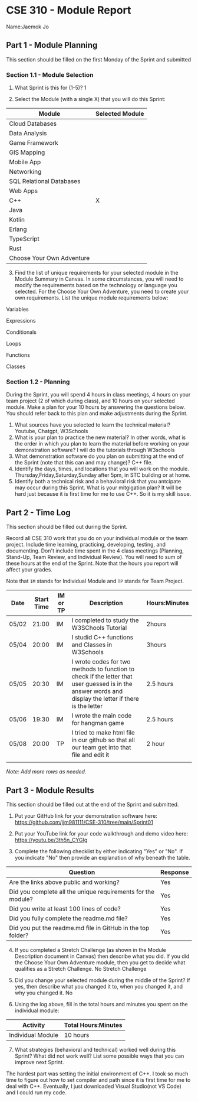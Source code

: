 # CSE 310 - Module Report

Name:Jaemok Jo

## Part 1 - Module Planning

This section should be filled on the first Monday of the Sprint and submitted

### Section 1.1 - Module Selection

1. What Sprint is this for (1-5)? 1

2. Select the Module (with a single X) that you will do this Sprint:

|Module                   |Selected Module|
|-------------------------|---------------|
|Cloud Databases          |               |
|Data Analysis            |               |
|Game Framework           |               |
|GIS Mapping              |               |
|Mobile App               |               |
|Networking               |               |
|SQL Relational Databases |               |
|Web Apps                 |               |
|C++                      |       X       |
|Java                     |               |
|Kotlin                   |               |
|Erlang                   |               |
|TypeScript               |               |
|Rust                     |               |
|Choose Your Own Adventure|               |

3. Find the list of unique requirements for your selected module in the Module Summary in Canvas.  In some circumstances, you will need to modify the requirements based on the technology or language you selected.  For the Choose Your Own Adventure, you need to create your own requirements.  List the unique module requirements below: 

Variables

Expressions

Conditionals

Loops

Functions

Classes

### Section 1.2 - Planning

During the Sprint, you will spend 4 hours in class meetings, 4 hours on your team project (2 of which during class), and 10 hours on your selected module.  Make a plan for your 10 hours by answering the questions below.  You should refer back to this plan and make adjustments during the Sprint.

1. What sources have you selected to learn the technical material? 
Youtube, Chatgpt, W3Schools
2. What is your plan to practice the new material?  In other words, what is the order in which you plan to learn the material before working on your demonstration software?
I will do the tutorials through W3schools
3. What demonstration software do you plan on submitting at the end of the Sprint (note that this can and may change)?
C++ file.
4. Identify the days, times, and locations that you will work on the module.
Thursday,Friday,Saturday,Sunday after 5pm, in STC building or at home.
5. Identify both a technical risk and a behavioral risk that you antcipate may occur during this Sprint.  What is your mitgigation plan?
It will be hard just because it is first time for me to use C++. So it is my skill issue.

## Part 2 - Time Log

This section should be filled out during the Sprint. 

Record all CSE 310 work that you do on your individual module or the team project.  Include time learning, practicing, developing, testing, and documenting.  Don't include time spent in the 4 class meetings (Planning, Stand-Up, Team Review, and Individual Review).  You will need to sum of these hours at the end of the Sprint. Note that the hours you report will affect your grades.

Note that `IM` stands for Individual Module and `TP` stands for Team Project.  

|Date      |Start Time|IM or TP|Description                                 |Hours:Minutes|
|----------|----------|--------|--------------------------------------------|-------------|
| 05/02    | 21:00    |  IM    | I completed to study the W3SChools Tutorial|   2hours    |
| 05/04    | 20:00    |  IM    | I studid C++ functions and Classes in W3Schools|   3hours    |
| 05/05    | 20:30    |  IM    | I wrote codes for two methods to function to check if the letter that user guessed is in the answer words and display the letter if there is the letter                                   |   2.5 hours |
| 05/06    | 19:30    |  IM    | I wrote the main code for hangman game     |   2.5 hours |
| 05/08    | 20:00    |  TP    | I tried to make html file in our github so that all our team get into that file and edit it                                                                          |   2 hour    |
|          |          |        |                                            |             |

_Note: Add more rows as needed._


## Part 3 - Module Results

This section should be filled out at the end of the Sprint and submitted.

1. Put your GitHub link for your demonstration software here: https://github.com/jjm981111/CSE-310/tree/main/Sprint01

2. Put your YouTube link for your code walkthrough and demo video here: https://youtu.be/3th5n_CYGIg

3. Complete the following checklist by either indicating "Yes" or "No". If you indicate "No" then provide an explanation of why beneath the table.

|Question                                                    |Response|
|------------------------------------------------------------|--------|
|Are the links above public and working?                     |  Yes   |
|Did you complete all the unique requirements for the module?|  Yes   |
|Did you write at least 100 lines of code?                   |  Yes   |
|Did you fully complete the readme.md file?                  |  Yes   |
|Did you put the readme.md file in GitHub in the top folder? |  Yes   |

4. If you completed a Stretch Challenge (as shown in the Module Description document in Canvas) then describe what you did.  If you did the Choose Your Own Adventure module, then you get to decide what qualifies as a Stretch Challenge. No Stretch Challenge

5. Did you change your selected module during the middle of the Sprint?  If yes, then describe what you changed it to, when you changed it, and why you changed it. No

6. Using the log above, fill in the total hours and minutes you spent on the individual module:

|Activity         |Total Hours:Minutes|
|-----------------|-------------------|
|Individual Module|      10 hours     |

7. What strategies (behavioral and technical) worked well during this Sprint?  What did not work well?  List some possible ways that you can improve next Sprint. 

The hardest part was setting the initial environment of C++. I took so much time to figure out how to set compiler and path since it is first time for me to deal with C++. Eventually, I just downloaded Visual Studio(not VS Code) and I could run my code.